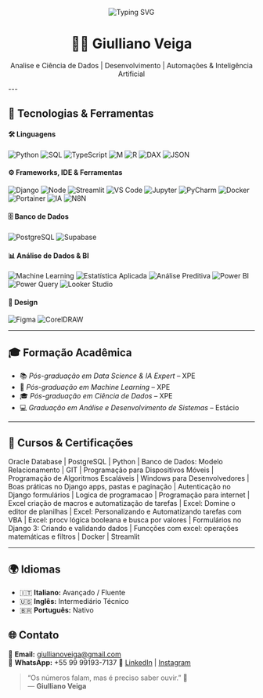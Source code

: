 <p align="center">
  <img src="https://readme-typing-svg.demolab.com?font=Fira+Code&pause=1000&color=22D3EE&center=true&vCenter=true&width=435&lines=Ol%C3%A1%2C+sou+o+Giulliano+Veiga;Ci%C3%AAncia+de+Dados+%7C+IA+%7C+Automa%C3%A7%C3%B5es" alt="Typing SVG" />
</p>

<h1 align="center">👨‍💻 Giulliano Veiga</h1>
<p align="center">
Analise e Ciência de Dados | Desenvolvimento | Automações & Inteligência Artificial
</p>
---

## 🚀 Tecnologias & Ferramentas

#### 🛠️ Linguagens
![Python](https://img.shields.io/badge/Python-336791?style=for-the-badge&logo=python&logoColor=white)
![SQL](https://img.shields.io/badge/SQL-336791?style=for-the-badge&logo=postgresql&logoColor=white)
![TypeScript](https://img.shields.io/badge/TypeScript-336791?style=for-the-badge&logo=typescript&logoColor=black)
![M](https://img.shields.io/badge/M-336791?style=for-the-badge&logo=microsoft&logoColor=white)
![R](https://img.shields.io/badge/R-336791?style=for-the-badge&logo=r&logoColor=white)
![DAX](https://img.shields.io/badge/DAX-336791?style=for-the-badge&logo=powerbi&logoColor=black)
![JSON](https://img.shields.io/badge/JSON-336791?style=for-the-badge&logo=json&logoColor=white)

#### ⚙️ Frameworks, IDE & Ferramentas
![Django](https://img.shields.io/badge/Django-336791?style=for-the-badge&logo=django&logoColor=white)
![Node](https://img.shields.io/badge/Node-336791?style=for-the-badge&logo=node&logoColor=white)
![Streamlit](https://img.shields.io/badge/Streamlit-336791?style=for-the-badge&logo=Streamlit&logoColor=white)
![VS Code](https://img.shields.io/badge/VSCode-336791?style=for-the-badge&logo=visualstudiocode&logoColor=white)
![Jupyter](https://img.shields.io/badge/Jupyter-336791?style=for-the-badge&logo=jupyter&logoColor=white)
![PyCharm](https://img.shields.io/badge/PyCharm-336791?style=for-the-badge&logo=pycharm&logoColor=white)
![Docker](https://img.shields.io/badge/Docker-336791?style=for-the-badge&logo=docker&logoColor=white)
![Portainer](https://img.shields.io/badge/Portainer-336791?style=for-the-badge&logo=portainer&logoColor=white)
![IA](https://img.shields.io/badge/IA-336791?style=for-the-badge&logo=openai&logoColor=white)
![N8N](https://img.shields.io/badge/N8N-336791?style=for-the-badge&logo=n8n&logoColor=white)

#### 🗄️ Banco de Dados
![PostgreSQL](https://img.shields.io/badge/PostgreSQL-336791?style=for-the-badge&logo=postgresql&logoColor=white)
![Supabase](https://img.shields.io/badge/Supabase-336791?style=for-the-badge&logo=supabase&logoColor=white)

#### 📊 Análise de Dados & BI
![Machine Learning](https://img.shields.io/badge/Machine%20Learning-336791?style=for-the-badge&logo=tensorflow&logoColor=white)
![Estatística Aplicada](https://img.shields.io/badge/Estatística-336791?style=for-the-badge&logo=apachespark&logoColor=white)
![Análise Preditiva](https://img.shields.io/badge/Análise%20Preditiva-336791?style=for-the-badge&logo=scikitlearn&logoColor=white)
![Power BI](https://img.shields.io/badge/Power%20BI-336791?style=for-the-badge&logo=powerbi&logoColor=black)
![Power Query](https://img.shields.io/badge/Power%20Query-336791?style=for-the-badge&logo=microsoft&logoColor=white)
![Looker Studio](https://img.shields.io/badge/Looker%20Studio-336791?style=for-the-badge&logo=looker&logoColor=white)

#### 🎨 Design
![Figma](https://img.shields.io/badge/Figma-336791?style=for-the-badge&logo=figma&logoColor=white)
![CorelDRAW](https://img.shields.io/badge/CorelDRAW-336791?style=for-the-badge&logo=coreldraw&logoColor=white)

---

## 🎓 Formação Acadêmica

- 📚 *Pós-graduação em Data Science & IA Expert* – XPE 
- 🤖 *Pós-graduação em Machine Learning* – XPE  
- 🎓 *Pós-graduação em Ciência de Dados* – XPE  
- 💻 *Graduação em Análise e Desenvolvimento de Sistemas* – Estácio

---

## 📘 Cursos & Certificações

Oracle Database | PostgreSQL | Python | Banco de Dados: Modelo Relacionamento | GIT | Programação para Dispositivos Móveis | Programação de Algoritmos Escaláveis | Windows para Desenvolvedores | Boas práticas no Django apps, pastas e paginação | Autenticação no Django formulários | Logica de programacao | Programação para internet | Excel criação de macros e automatização de tarefas | Excel: Domine o editor de planilhas | Excel: Personalizando e Automatizando tarefas com VBA | Excel: procv lógica booleana e busca por valores | Formulários no Django 3: Criando e validando dados | Funcções com excel: operações matemáticas e filtros | Docker | Streamlit

---

## 🌍 Idiomas

- 🇮🇹 **Italiano:** Avançado / Fluente  
- 🇺🇸 **Inglês:** Intermediário Técnico  
- 🇧🇷 **Português:** Nativo

## 🌐 Contato


  📧 **Email:** giullianoveiga@gmail.com  
  📱 **WhatsApp:** +55 99 99193-7137
  🔗 [LinkedIn](https://www.linkedin.com/in/giulliano-veiga) | [Instagram](https://www.instagram.com/giullianoveiga)

> “Os números falam, mas é preciso saber ouvir.” 🚀  
> — **Giulliano Veiga**
